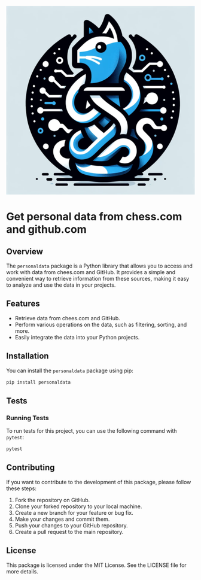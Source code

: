![](media\logo1.png)
# Get personal data from chess.com and github.com

## Overview

The `personaldata` package is a Python library that allows you to access and work with data from chees.com and GitHub. It provides a simple and convenient way to retrieve information from these sources, making it easy to analyze and use the data in your projects.

## Features

- Retrieve data from chees.com and GitHub.
- Perform various operations on the data, such as filtering, sorting, and more.
- Easily integrate the data into your Python projects.

## Installation

You can install the `personaldata` package using pip:

```bash
pip install personaldata
```
## Tests

### Running Tests

To run tests for this project, you can use the following command with `pytest`:

```bash
pytest
```
## Contributing 
If you want to contribute to the development of this package, please follow these steps:

1. Fork the repository on GitHub.
2. Clone your forked repository to your local machine.
3. Create a new branch for your feature or bug fix.
4. Make your changes and commit them.
5. Push your changes to your GitHub repository.
6. Create a pull request to the main repository.


## License
This package is licensed under the MIT License. See the LICENSE file for more details.


